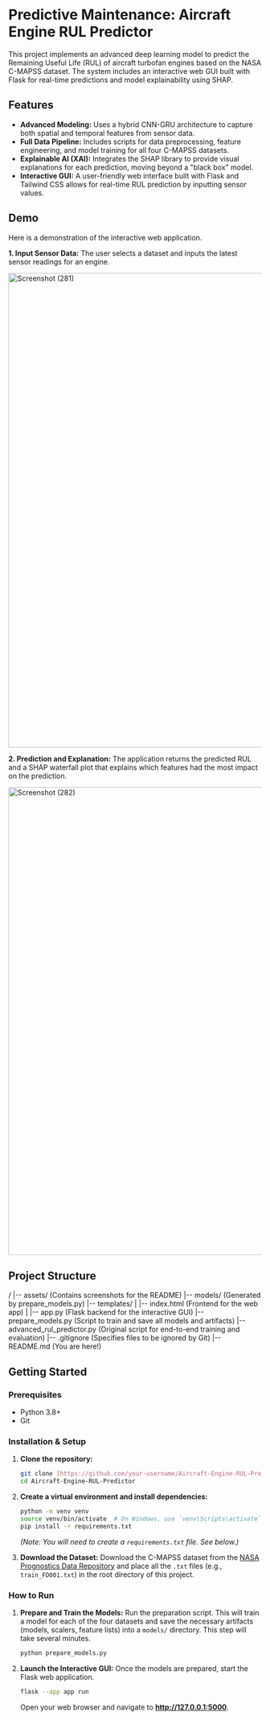 # Predictive Maintenance: Aircraft Engine RUL Predictor

This project implements an advanced deep learning model to predict the Remaining Useful Life (RUL) of aircraft turbofan engines based on the NASA C-MAPSS dataset. The system includes an interactive web GUI built with Flask for real-time predictions and model explainability using SHAP.

## Features

-   **Advanced Modeling:** Uses a hybrid CNN-GRU architecture to capture both spatial and temporal features from sensor data.
-   **Full Data Pipeline:** Includes scripts for data preprocessing, feature engineering, and model training for all four C-MAPSS datasets.
-   **Explainable AI (XAI):** Integrates the SHAP library to provide visual explanations for each prediction, moving beyond a "black box" model.
-   **Interactive GUI:** A user-friendly web interface built with Flask and Tailwind CSS allows for real-time RUL prediction by inputting sensor values.

## Demo

Here is a demonstration of the interactive web application.

**1. Input Sensor Data:** The user selects a dataset and inputs the latest sensor readings for an engine.

<img width="1315" height="944" alt="Screenshot (281)" src="https://github.com/user-attachments/assets/d312724b-27c8-49b1-ba62-eb4229dbcc8b" />


**2. Prediction and Explanation:** The application returns the predicted RUL and a SHAP waterfall plot that explains which features had the most impact on the prediction.

<img width="1267" height="931" alt="Screenshot (282)" src="https://github.com/user-attachments/assets/a963e12a-ba70-471c-b55b-0ad4388ca667" />


## Project Structure


/
|-- assets/              (Contains screenshots for the README)
|-- models/              (Generated by prepare_models.py)
|-- templates/
|   |-- index.html       (Frontend for the web app)
|
|-- app.py               (Flask backend for the interactive GUI)
|-- prepare_models.py    (Script to train and save all models and artifacts)
|-- advanced_rul_predictor.py (Original script for end-to-end training and evaluation)
|-- .gitignore           (Specifies files to be ignored by Git)
|-- README.md            (You are here!)


## Getting Started

### Prerequisites

-   Python 3.8+
-   Git

### Installation & Setup

1.  **Clone the repository:**
    ```bash
    git clone [https://github.com/your-username/Aircraft-Engine-RUL-Predictor.git](https://github.com/your-username/Aircraft-Engine-RUL-Predictor.git)
    cd Aircraft-Engine-RUL-Predictor
    ```

2.  **Create a virtual environment and install dependencies:**
    ```bash
    python -m venv venv
    source venv/bin/activate  # On Windows, use `venv\Scripts\activate`
    pip install -r requirements.txt
    ```
    *(Note: You will need to create a `requirements.txt` file. See below.)*

3.  **Download the Dataset:**
    Download the C-MAPSS dataset from the [NASA Prognostics Data Repository](https://ti.arc.nasa.gov/tech/dash/groups/pcoe/prognostic-data-repository/) and place all the `.txt` files (e.g., `train_FD001.txt`) in the root directory of this project.

### How to Run

1.  **Prepare and Train the Models:**
    Run the preparation script. This will train a model for each of the four datasets and save the necessary artifacts (models, scalers, feature lists) into a `models/` directory. This step will take several minutes.
    ```bash
    python prepare_models.py
    ```

2.  **Launch the Interactive GUI:**
    Once the models are prepared, start the Flask web application.
    ```bash
    flask --app app run
    ```
    Open your web browser and navigate to **http://127.0.0.1:5000**.

